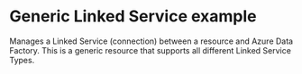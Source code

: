 # Generic Linked Service example

Manages a Linked Service (connection) between a resource and Azure Data Factory. This is a generic resource that supports all different Linked Service Types.
